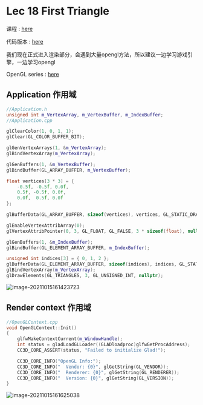 # Lec 18 First Triangle

课程 : [here](https://www.youtube.com/watch?v=bwFYXo0VgCc&list=PLlrATfBNZ98dC-V-N3m0Go4deliWHPFwT&index=28)

代码版本 : [here](https://github.com/Graphic-researcher/Crosa-Conty-3D/tree/0d451000efbcbf615bda91389e718b43f4ee7685/HTC/Project/Crosa-Conty-3D/Crosa-Conty-3D)

我们现在正式进入渲染部分，会遇到大量opengl方法，所以建议一边学习游戏引擎，一边学习opengl

OpenGL series : [here](https://www.youtube.com/watch?v=W3gAzLwfIP0&list=PLlrATfBNZ98foTJPJ_Ev03o2oq3-GGOS2)

## Application 作用域

```c++
//Application.h
unsigned int m_VertexArray, m_VertexBuffer, m_IndexBuffer;
//Application.cpp

glClearColor(1, 0, 1, 1);
glClear(GL_COLOR_BUFFER_BIT);

glGenVertexArrays(1, &m_VertexArray);
glBindVertexArray(m_VertexArray);

glGenBuffers(1, &m_VertexBuffer);
glBindBuffer(GL_ARRAY_BUFFER, m_VertexBuffer);

float vertices[3 * 3] = {
    -0.5f, -0.5f, 0.0f,
    0.5f, -0.5f, 0.0f,
    0.0f,  0.5f, 0.0f
};

glBufferData(GL_ARRAY_BUFFER, sizeof(vertices), vertices, GL_STATIC_DRAW);

glEnableVertexAttribArray(0);
glVertexAttribPointer(0, 3, GL_FLOAT, GL_FALSE, 3 * sizeof(float), nullptr);

glGenBuffers(1, &m_IndexBuffer);
glBindBuffer(GL_ELEMENT_ARRAY_BUFFER, m_IndexBuffer);

unsigned int indices[3] = { 0, 1, 2 };
glBufferData(GL_ELEMENT_ARRAY_BUFFER, sizeof(indices), indices, GL_STATIC_DRAW);
glBindVertexArray(m_VertexArray);
glDrawElements(GL_TRIANGLES, 3, GL_UNSIGNED_INT, nullptr);

```

![image-20211015161423723](https://i.loli.net/2021/10/15/OxzN2kGQTEZ1PDl.png)

## Render context 作用域

```c++
//OpenGLContext.cpp
void OpenGLContext::Init()
{
    glfwMakeContextCurrent(m_WindowHandle);
    int status = gladLoadGLLoader((GLADloadproc)glfwGetProcAddress);
    CC3D_CORE_ASSERT(status, "Failed to initialize Glad!");

    CC3D_CORE_INFO("OpenGL Info:");
    CC3D_CORE_INFO("  Vendor: {0}", glGetString(GL_VENDOR));
    CC3D_CORE_INFO("  Renderer: {0}", glGetString(GL_RENDERER));
    CC3D_CORE_INFO("  Version: {0}", glGetString(GL_VERSION));
}
```

![image-20211015161625038](https://i.loli.net/2021/10/15/a4FpAhwByfxXQDg.png)